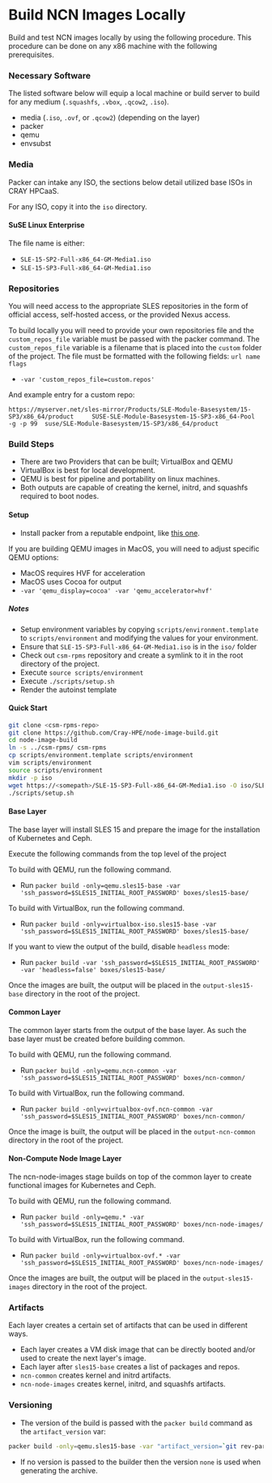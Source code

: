 # Build NCN Images Locally

Build and test NCN images locally by using the following procedure. This procedure can be done on any x86 machine with the following prerequisites.

### Necessary Software

The listed software below will equip a local machine or build server to build for any medium (`.squashfs`, `.vbox`, `.qcow2`, `.iso`).

* media (`.iso`, `.ovf`, or `.qcow2`) (depending on the layer)
* packer
* qemu
* envsubst

### Media

Packer can intake any ISO, the sections below detail utilized base ISOs in CRAY HPCaaS.

For any ISO, copy it into the `iso` directory.

#### SuSE Linux Enterprise

The file name is either:
- `SLE-15-SP2-Full-x86_64-GM-Media1.iso`
- `SLE-15-SP3-Full-x86_64-GM-Media1.iso`

### Repositories

You will need access to the appropriate SLES repositories in the form of official access, self-hosted access, or the provided Nexus access.

To build locally you will need to provide your own repositories file and the `custom_repos_file` variable must be passed with the packer command. The `custom_repos_file` variable is a filename that is placed into the `custom` folder of the project. The file must be formatted with the following fields: `url name flags`

- `-var 'custom_repos_file=custom.repos'`

And example entry for a custom repo:

`https://myserver.net/sles-mirror/Products/SLE-Module-Basesystem/15-SP3/x86_64/product     SUSE-SLE-Module-Basesystem-15-SP3-x86_64-Pool     -g -p 99  suse/SLE-Module-Basesystem/15-SP3/x86_64/product`

### Build Steps

* There are two Providers that can be built; VirtualBox and QEMU
* VirtualBox is best for local development.
* QEMU is best for pipeline and portability on linux machines.
* Both outputs are capable of creating the kernel, initrd, and squashfs required to boot nodes.

#### Setup

* Install packer from a reputable endpoint, like [this one](https://www.packer.io/downloads.html).

If you are building QEMU images in MacOS, you will need to adjust specific QEMU options:

* MacOS requires HVF for acceleration
* MacOS uses Cocoa for output
* `-var 'qemu_display=cocoa' -var 'qemu_accelerator=hvf'`

##### Notes

* Setup environment variables by copying `scripts/environment.template` to `scripts/environment` and modifying the values for your environment.
* Ensure that `SLE-15-SP3-Full-x86_64-GM-Media1.iso` is in the `iso/` folder
* Check out `csm-rpms` repository and create a symlink to it in the root directory of the project.
* Execute `source scripts/environment`
* Execute `./scripts/setup.sh`
* Render the autoinst template

#### Quick Start

```bash
git clone <csm-rpms-repo>
git clone https://github.com/Cray-HPE/node-image-build.git
cd node-image-build
ln -s ../csm-rpms/ csm-rpms
cp scripts/environment.template scripts/environment
vim scripts/environment
source scripts/environment
mkdir -p iso
wget https://<somepath>/SLE-15-SP3-Full-x86_64-GM-Media1.iso -O iso/SLE-15-SP3-Full-x86_64-GM-Media1.iso
./scripts/setup.sh
```

#### Base Layer

The base layer will install SLES 15 and prepare the image for the installation of Kubernetes and Ceph.

Execute the following commands from the top level of the project

To build with QEMU, run the following command.

* Run `packer build -only=qemu.sles15-base -var 'ssh_password=$SLES15_INITIAL_ROOT_PASSWORD' boxes/sles15-base/`

To build with VirtualBox, run the following command.

* Run `packer build -only=virtualbox-iso.sles15-base -var 'ssh_password=$SLES15_INITIAL_ROOT_PASSWORD' boxes/sles15-base/`

If you want to view the output of the build, disable `headless` mode:

* Run `packer build -var 'ssh_password=$SLES15_INITIAL_ROOT_PASSWORD' -var 'headless=false' boxes/sles15-base/`

Once the images are built, the output will be placed in the `output-sles15-base` directory in the root of the project.

#### Common Layer

The common layer starts from the output of the base layer. As such the base layer must be created before building common.

To build with QEMU, run the following command.

* Run `packer build -only=qemu.ncn-common -var 'ssh_password=$SLES15_INITIAL_ROOT_PASSWORD' boxes/ncn-common/`

To build with VirtualBox, run the following command.

* Run `packer build -only=virtualbox-ovf.ncn-common -var 'ssh_password=$SLES15_INITIAL_ROOT_PASSWORD' boxes/ncn-common/`

Once the image is built, the output will be placed in the `output-ncn-common` directory in the root of the project.

#### Non-Compute Node Image Layer

The ncn-node-images stage builds on top of the common layer to create functional images for Kubernetes and Ceph.

To build with QEMU, run the following command.

* Run `packer build -only=qemu.* -var 'ssh_password=$SLES15_INITIAL_ROOT_PASSWORD' boxes/ncn-node-images/`

To build with VirtualBox, run the following command.

* Run `packer build -only=virtualbox-ovf.* -var 'ssh_password=$SLES15_INITIAL_ROOT_PASSWORD' boxes/ncn-node-images/`

Once the images are built, the output will be placed in the `output-sles15-images` directory in the root of the project.

### Artifacts

Each layer creates a certain set of artifacts that can be used in different ways.

* Each layer creates a VM disk image that can be directly booted and/or used to create the next layer's image.
* Each layer after `sles15-base` creates a list of packages and repos.
* `ncn-common` creates kernel and initrd artifacts.
* `ncn-node-images` creates kernel, initrd, and squashfs artifacts.

### Versioning

* The version of the build is passed with the `packer build` command as the `artifact_version` var:

```bash
packer build -only=qemu.sles15-base -var "artifact_version=`git rev-parse --short HEAD`" -var 'ssh_password=$SLES15_INITIAL_ROOT_PASSWORD' -var 'headless=false' boxes/sles15-base/
````

* If no version is passed to the builder then the version `none` is used when generating the archive.

